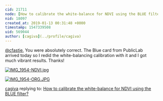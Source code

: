 ```yaml
---
cid: 21711
node: [How to calibrate the white-balance for NDVI using the BLUE filter?](../notes/cagiva/01-10-2019/ndvi-for-blue-filter)
nid: 18097
created_at: 2019-01-13 00:31:48 +0000
timestamp: 1547339508
uid: 569044
author: [cagiva](../profile/cagiva)
---
```


[@cfastie](/profile/cfastie), You were absolutely correct. The Blue card from PublicLab arrived today so I redid the white-balancing calibration with it and I got much vibrant results. Thanks!

[![IMG_1954-NDVI.jpg](/i/28766)](/i/28766)

[![IMG_1954-ORG.JPG](/i/28767)](/i/28767)





[cagiva](../profile/cagiva) replying to: [How to calibrate the white-balance for NDVI using the BLUE filter?](../notes/cagiva/01-10-2019/ndvi-for-blue-filter)

